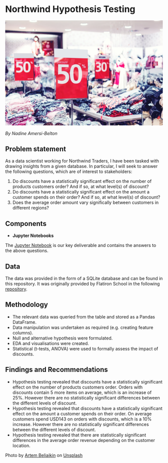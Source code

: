 # Northwind Hypothesis Testing

<img src="/Images/sale.jpg" alt="Image of clothes in a shop with various discount labels" >

*By Nadine Amersi-Belton*

## Problem statement

As a data scientist working for Northwind Traders, I have been tasked with drawing insights from a given database. In particular, I will seek to answer the following questions, which are of interest to stakeholders:

1. Do discounts have a statistically significant effect on the number of products customers order? And if so, at what level(s) of discount?
2. Do discounts have a statistically significant effect on the amount a customer spends on their order? And if so, at what level(s) of discount?
3. Does the average order amount vary significally between customers in different regions?

## Components

* **Jupyter Notebooks**

The [Jupyter Notebook](https://github.com/nadinezab/northwind-hypothesis-testing/blob/main/northwind.ipynb) is our key deliverable and contains the answers to the above questions.

## Data

The data was provided in the form of a SQLite database and can be found in this repository.
It was originally provided by Flatiron School in the following [repository](https://github.com/learn-co-students/dsc-2-final-project-online-ds-ft-011419).

## Methodology

* The relevant data was queried from the table and stored as a Pandas DataFrame. 
* Data manipulation was undertaken as required (e.g. creating feature columns). 
* Null and alternative hypothesis were formulated.
* EDA and visualisations were created.
* Statistical (t-tests, ANOVA) were used to formally assess the impact of discounts.


## Findings and Recommendations

* Hypothesis testing revealed that discounts have a statistically significant effect on the number of products customers order. Orders with discounts contain 5 more items on average, which is an increase of 25%. However there are no statistically significant differences between the different levels of discount.
* Hypothesis testing revealed that discounts have a statistically significant effect on the amount a customer spends on their order. On average customers spend USD143 on orders with discounts, which is a 10% increase. However there are no statistically significant differences between the different levels of discount.
* Hypothesis testing revealed that there are statistically significant differences in the average order revenue depending on the customer location.

<span>Photo by <a href="https://unsplash.com/@belart84?utm_source=unsplash&amp;utm_medium=referral&amp;utm_content=creditCopyText">Artem Beliaikin</a> on <a href="https://unsplash.com/s/photos/discount?utm_source=unsplash&amp;utm_medium=referral&amp;utm_content=creditCopyText">Unsplash</a></span>